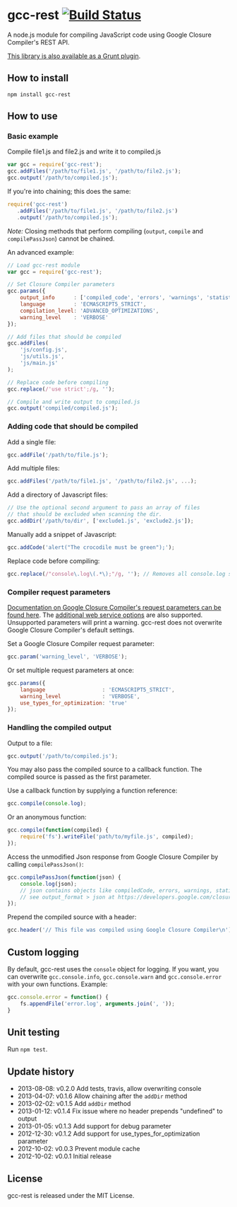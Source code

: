 # gcc-rest [![Build Status](https://travis-ci.org/blaise-io/gcc-rest.png?branch=master)](https://travis-ci.org/blaise-io/gcc-rest)
A node.js module for compiling JavaScript code using Google Closure Compiler's REST API.

[This library is also available as a Grunt plugin](https://github.com/blaise-io/grunt-gcc-rest).

## How to install
```shell
npm install gcc-rest
```

## How to use

### Basic example

Compile file1.js and file2.js and write it to compiled.js

```js
var gcc = require('gcc-rest');
gcc.addFiles('/path/to/file1.js', '/path/to/file2.js');
gcc.output('/path/to/compiled.js');
```

If you're into chaining; this does the same:

```js
require('gcc-rest')
   .addFiles('/path/to/file1.js', '/path/to/file2.js')
   .output('/path/to/compiled.js');
```

*Note:* Closing methods that perform compiling (`output`, `compile` and `compilePassJson`) cannot be chained.

An advanced example:

```js
// Load gcc-rest module
var gcc = require('gcc-rest');

// Set Closure Compiler parameters
gcc.params({
    output_info      : ['compiled_code', 'errors', 'warnings', 'statistics'],
    language         : 'ECMASCRIPT5_STRICT',
    compilation_level: 'ADVANCED_OPTIMIZATIONS',
    warning_level    : 'VERBOSE'
});

// Add files that should be compiled
gcc.addFiles(
    'js/config.js',
    'js/utils.js',
    'js/main.js'
);

// Replace code before compiling
gcc.replace(/'use strict';/g, '');

// Compile and write output to compiled.js
gcc.output('compiled/compiled.js');
```

### Adding code that should be compiled

Add a single file:

```js
gcc.addFile('/path/to/file.js');
```

Add multiple files:

```js
gcc.addFiles('/path/to/file1.js', '/path/to/file2.js', ...);
```

Add a directory of Javascript files:

```js
// Use the optional second argument to pass an array of files
// that should be excluded when scanning the dir.
gcc.addDir('/path/to/dir', ['exclude1.js', 'exclude2.js']);
```

Manually add a snippet of Javascript:

```js
gcc.addCode('alert("The crocodile must be green");');
```

Replace code before compiling:

```js
gcc.replace(/"console\.log\(.*\);"/g, ''); // Removes all console.log statements
```

### Compiler request parameters

[Documentation on Google Closure Compiler's request parameters can be found here](https://developers.google.com/closure/compiler/docs/api-ref).
The [additional web service options](http://code.google.com/p/closure-compiler/wiki/AdditionalWebserviceOptions) are also supported.
Unsupported parameters will print a warning. gcc-rest does not overwrite Google Closure Compiler's default settings.

Set a Google Closure Compiler request parameter:

```js
gcc.param('warning_level', 'VERBOSE');
```

Or set multiple request parameters at once:

```js
gcc.params({
    language                  : 'ECMASCRIPT5_STRICT',
    warning_level             : 'VERBOSE',
    use_types_for_optimization: 'true'
});
```

### Handling the compiled output

Output to a file:

```js
gcc.output('/path/to/compiled.js');
```

You may also pass the compiled source to a callback function. The compiled source is passed as the first parameter.

Use a callback function by supplying a function reference:

```js
gcc.compile(console.log);
```

Or an anonymous function:

```js
gcc.compile(function(compiled) {
    require('fs').writeFile('path/to/myfile.js', compiled);
});
```

Access the unmodified Json response from Google Closure Compiler by calling `compilePassJson()`:

```js
gcc.compilePassJson(function(json) {
    console.log(json);
    // json contains objects like compiledCode, errors, warnings, statistics
    // see output_format > json at https://developers.google.com/closure/compiler/docs/api-ref
});
```

Prepend the compiled source with a header:

```js
gcc.header('// This file was compiled using Google Closure Compiler\n');
```

## Custom logging

By default, gcc-rest uses the `console` object for logging. If you want, you can
overwrite `gcc.console.info`, `gcc.console.warn` and `gcc.console.error` with
your own functions. Example:

```js
gcc.console.error = function() {
    fs.appendFile('error.log', arguments.join(', '));
}
```

## Unit testing

Run `npm test`.

## Update history

 * 2013-08-08: v0.2.0 Add tests, travis, allow overwriting console
 * 2013-04-07: v0.1.6 Allow chaining after the `addDir` method
 * 2013-02-02: v0.1.5 Add `addDir` method
 * 2013-01-12: v0.1.4 Fix issue where no header prepends "undefined" to output
 * 2013-01-05: v0.1.3 Add support for debug parameter
 * 2012-12-30: v0.1.2 Add support for use_types_for_optimization parameter
 * 2012-10-02: v0.0.3 Prevent module cache
 * 2012-10-02: v0.0.1 Initial release

## License
gcc-rest is released under the MIT License.
